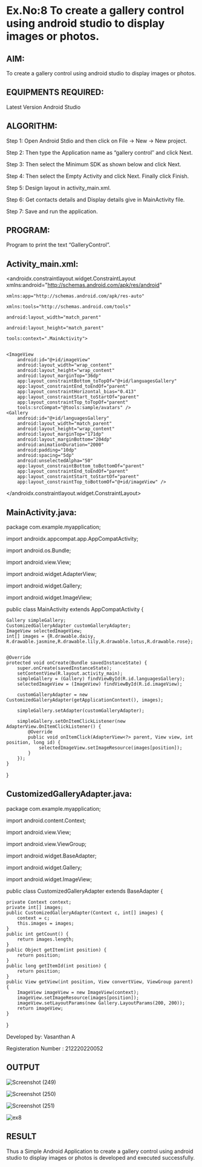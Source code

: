 # Ex.No:8 To create a gallery control using android studio to display images or photos.


## AIM:

To create a gallery control using android studio to display images or photos.

## EQUIPMENTS REQUIRED:

Latest Version Android Studio

## ALGORITHM:
Step 1: Open Android Stdio and then click on File -> New -> New project.

Step 2: Then type the Application name as “gallery control″ and click Next. 

Step 3: Then select the Minimum SDK as shown below and click Next.

Step 4: Then select the Empty Activity and click Next. Finally click Finish.

Step 5: Design layout in activity_main.xml.

Step 6: Get contacts details and Display details give in MainActivity file.

Step 7: Save and run the application.


## PROGRAM:
Program to print the text “GalleryControl”.

## Activity_main.xml:
<?xml version="1.0" encoding="utf-8"?>

<androidx.constraintlayout.widget.ConstraintLayout xmlns:android="http://schemas.android.com/apk/res/android"

    xmlns:app="http://schemas.android.com/apk/res-auto"
    
    xmlns:tools="http://schemas.android.com/tools"
    
    android:layout_width="match_parent"
    
    android:layout_height="match_parent"
    
    tools:context=".MainActivity">
    

    <ImageView
        android:id="@+id/imageView"
        android:layout_width="wrap_content"
        android:layout_height="wrap_content"
        android:layout_marginTop="36dp"
        app:layout_constraintBottom_toTopOf="@+id/languagesGallery"
        app:layout_constraintEnd_toEndOf="parent"
        app:layout_constraintHorizontal_bias="0.413"
        app:layout_constraintStart_toStartOf="parent"
        app:layout_constraintTop_toTopOf="parent"
        tools:srcCompat="@tools:sample/avatars" />
    <Gallery
        android:id="@+id/languagesGallery"
        android:layout_width="match_parent"
        android:layout_height="wrap_content"
        android:layout_marginTop="171dp"
        android:layout_marginBottom="204dp"
        android:animationDuration="2000"
        android:padding="10dp"
        android:spacing="5dp"
        android:unselectedAlpha="50"
        app:layout_constraintBottom_toBottomOf="parent"
        app:layout_constraintEnd_toEndOf="parent"
        app:layout_constraintStart_toStartOf="parent"
        app:layout_constraintTop_toBottomOf="@+id/imageView" />


</androidx.constraintlayout.widget.ConstraintLayout>

## MainActivity.java:
package com.example.myapplication;

import androidx.appcompat.app.AppCompatActivity;

import android.os.Bundle;

import android.view.View;

import android.widget.AdapterView;

import android.widget.Gallery;

import android.widget.ImageView;

public class MainActivity extends AppCompatActivity {

    Gallery simpleGallery;
    CustomizedGalleryAdapter customGalleryAdapter;
    ImageView selectedImageView;
    int[] images = {R.drawable.daisy, R.drawable.jasmine,R.drawable.lily,R.drawable.lotus,R.drawable.rose};


    @Override
    protected void onCreate(Bundle savedInstanceState) {
        super.onCreate(savedInstanceState);
        setContentView(R.layout.activity_main);
        simpleGallery = (Gallery) findViewById(R.id.languagesGallery);
        selectedImageView = (ImageView) findViewById(R.id.imageView);

        customGalleryAdapter = new CustomizedGalleryAdapter(getApplicationContext(), images);

        simpleGallery.setAdapter(customGalleryAdapter);

        simpleGallery.setOnItemClickListener(new AdapterView.OnItemClickListener() {
            @Override
            public void onItemClick(AdapterView<?> parent, View view, int position, long id) {
                selectedImageView.setImageResource(images[position]);
            }
        });
    }
}

## CustomizedGalleryAdapter.java:
package com.example.myapplication;

import android.content.Context;

import android.view.View;

import android.view.ViewGroup;

import android.widget.BaseAdapter;

import android.widget.Gallery;

import android.widget.ImageView;

public class CustomizedGalleryAdapter extends BaseAdapter {

    private Context context;
    private int[] images;
    public CustomizedGalleryAdapter(Context c, int[] images) {
        context = c;
        this.images = images;
    }
    public int getCount() {
        return images.length;
    }
    public Object getItem(int position) {
        return position;
    }
    public long getItemId(int position) {
        return position;
    }
    public View getView(int position, View convertView, ViewGroup parent) {
        ImageView imageView = new ImageView(context);
        imageView.setImageResource(images[position]);
        imageView.setLayoutParams(new Gallery.LayoutParams(200, 200));
        return imageView;
    }
}

Developed by: Vasanthan A

Registeration Number : 212220220052

## OUTPUT
![Screenshot (249)](https://github.com/Aishwarya-TM/Mobile-Application-Development/assets/127846109/b6e6dcfc-2d63-4f12-9c71-7c17c05e434e)

![Screenshot (250)](https://github.com/Aishwarya-TM/Mobile-Application-Development/assets/127846109/61bc121f-37a6-45f6-81d6-9638a8ef1e30)

![Screenshot (251)](https://github.com/Aishwarya-TM/Mobile-Application-Development/assets/127846109/531f0949-533f-4fd1-af7b-3fc2ee85e849)

![ex8](https://github.com/Aishwarya-TM/Mobile-Application-Development/assets/127846109/e71e3d94-c1c1-491e-93b3-c10db4456e79)


## RESULT
Thus a Simple Android Application to create a gallery control using android studio to display images or photos is developed and executed successfully.


